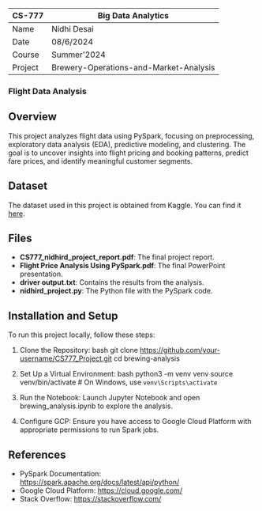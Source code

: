 | CS-777   | Big Data Analytics                        |
|----------|-------------------------------------------|
| Name     | Nidhi Desai                            |
| Date     | 08/6/2024                                |
| Course   | Summer'2024                               |
| Project  | Brewery-Operations-and-Market-Analysis    |


### Flight Data Analysis
## Overview
This project analyzes flight data using PySpark, focusing on preprocessing, exploratory data analysis (EDA), predictive modeling, and clustering. The goal is to uncover insights into flight pricing and booking patterns, predict fare prices, and identify meaningful customer segments.

## Dataset
The dataset used in this project is obtained from Kaggle. You can find it [here](https://www.kaggle.com/datasets/dilwong/flightprices).

## Files
- **CS777_nidhird_project_report.pdf**: The final project report.
- **Flight Price Analysis Using PySpark.pdf**: The final PowerPoint presentation.
- **driver output.txt**: Contains the results from the analysis.
- **nidhird_project.py**: The Python file with the PySpark code.

## Installation and Setup
To run this project locally, follow these steps:
1. Clone the Repository:
 bash
git clone https://github.com/your-username/CS777_Project.git
cd brewing-analysis
  
2. Set Up a Virtual Environment:
 bash
python3 -m venv venv
source venv/bin/activate  # On Windows, use `venv\Scripts\activate`
  
3. Run the Notebook:
Launch Jupyter Notebook and open brewing_analysis.ipynb to explore the analysis.

4. Configure GCP:
Ensure you have access to Google Cloud Platform with appropriate permissions to run Spark jobs.

## References
- PySpark Documentation: https://spark.apache.org/docs/latest/api/python/
- Google Cloud Platform: https://cloud.google.com/
- Stack Overflow: https://stackoverflow.com/

